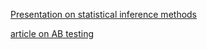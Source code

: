 

[Presentation on statistical inference methods](https://docs.google.com/presentation/d/1TUrhBWblJ7eF1J5WxZRMNgDpoLs5VPSk-L2oIbMWTwk/edit#slide=id.ge2bed13622_0_362)

[article on AB testing](https://cxl.com/blog/three-hard-truths-about-ab-testing/#2-there%E2%80%99s-a-lot-of-waiting-until-statistical-confidence)
